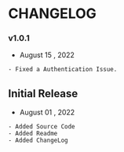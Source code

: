 
# CHANGELOG

### v1.0.1
- August 15 , 2022
```
- Fixed a Authentication Issue.
```

## Initial Release
- August 01 , 2022
```
- Added Source Code
- Added Readme 
- Added ChangeLog 
```